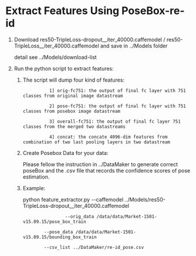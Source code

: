 # Extract Features Using PoseBox-re-id

1. Download res50-TripleLoss-dropout__iter_40000.caffemodel / res50-TripleLoss__iter_40000.caffemodel and save in ../Models folder

   detail see ../Models/download-list

2. Run the python script to extract features:

   1) The script will dump four kind of features:

					1] orig-fc751: the output of final fc layer with 751 classes from original image datastream

					2] pose-fc751: the output of final fc layer with 751 classes from posebox image datastream

					3] overall-fc751: the output of final fc layer 751 classes from the merged two datastreams

					4] concat: the concate 4096-dim features from combination of two last pooling layers in two datastream

   2) Create Posebox Data for your data:

      Please fellow the instruction in ../DataMaker to generate correct poseBox and the .csv file that records the confidence scores of pose estimation.

   2) Example:

      python feature_extractor.py
				  --caffemodel ../Models/res50-TripleLoss-dropout__iter_40000.caffemodel

      	     			  --orig_data /data/data/Market-1501-v15.09.15/pose_box_train

				  --pose_data /data/data/Market-1501-v15.09.15/bounding_box_train

				  --csv_list ../DataMaker/re-id_pose.csv